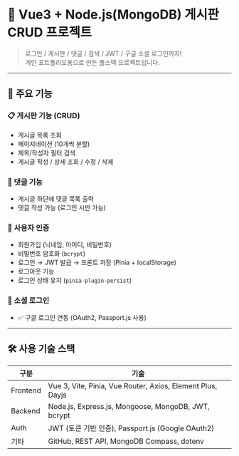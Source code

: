 # 📝 Vue3 + Node.js(MongoDB) 게시판 CRUD 프로젝트

> 로그인 / 게시판 / 댓글 / 검색 / JWT / 구글 소셜 로그인까지!  
> 개인 포트폴리오용으로 만든 풀스택 프로젝트입니다.

---

## 📌 주요 기능

### 📋 게시판 기능 (CRUD)
- 게시글 목록 조회
- 페이지네이션 (10개씩 분할)
- 제목/작성자 필터 검색
- 게시글 작성 / 상세 조회 / 수정 / 삭제

### 💬 댓글 기능
- 게시글 하단에 댓글 목록 출력
- 댓글 작성 가능 (로그인 시만 가능)

### 👤 사용자 인증
- 회원가입 (닉네임, 아이디, 비밀번호)
- 비밀번호 암호화 (`bcrypt`)
- 로그인 → JWT 발급 → 프론트 저장 (Pinia + localStorage)
- 로그아웃 기능
- 로그인 상태 유지 (`pinia-plugin-persist`)

### 🔐 소셜 로그인
- ✅ 구글 로그인 연동 (OAuth2, Passport.js 사용)

---

## 🛠️ 사용 기술 스택

| 구분 | 기술 |
|------|------|
| Frontend | Vue 3, Vite, Pinia, Vue Router, Axios, Element Plus, Dayjs |
| Backend | Node.js, Express.js, Mongoose, MongoDB, JWT, bcrypt |
| Auth | JWT (토큰 기반 인증), Passport.js (Google OAuth2) |
| 기타 | GitHub, REST API, MongoDB Compass, dotenv |



